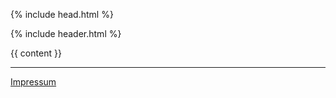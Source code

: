<!DOCTYPE html>
<html dir="ltr" lang="de-DE">

{% include head.html %}

<body>

{% include header.html %}

<div class="page">
  {{ content }}
</div>

</body>

<footer>
<hr>
<a href="/11.html">Impressum</a>
</footer>
</html>
